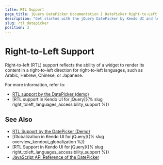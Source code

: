 ```yaml
---
title: RTL Support
page_title: jQuery DatePicker Documentation | DatePicker Right-to-Left Support | Kendo UI
description: "Get started with the jQuery DatePicker by Kendo UI and learn about the RTL supports it provides."
slug: rtl_datepicker
position: 3
---
```


# Right-to-Left Support

Right-to-left (RTL) support reflects the ability of a widget to render its content in a right-to-left direction for right-to-left languages, such as Arabic, Hebrew, Chinese, or Japanese.

For more information, refer to:
* [RTL support by the DatePicker (demo)](https://demos.telerik.com/kendo-ui/datepicker/right-to-left-support)
* [RTL support in Kendo UI for jQuery]({% slug right_toleft_languages_accessibility_support %})

## See Also

* [RTL Support by the DatePicker (Demo)](https://demos.telerik.com/kendo-ui/datepicker/right-to-left-support)
* [Globalization in Kendo UI for jQuery]({% slug overview_kendoui_globalization %})
* [RTL Support in Kendo UI for jQuery]({% slug right_toleft_languages_accessibility_support %})
* [JavaScript API Reference of the DatePicker](/api/javascript/ui/datepicker)
